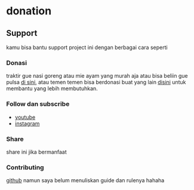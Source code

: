 # donation

## Support

kamu bisa bantu support project ini dengan berbagai cara seperti

### Donasi

traktir gue nasi goreng atau mie ayam yang murah aja atau bisa beliin gue pulsa [di sini](https://saweria.co/naagaraa), atau temen temen bisa berdonasi buat yang lain [disini](https://kitabisa.com) untuk membantu yang lebih membutuhkan.

### Follow dan subscribe

* [youtube](https://www.youtube.com/channel/UCYsZhw6Mlk23Q-nUPP9t1YA)
* [instagram](https://www.instagram.com/naagaraa/)

### Share

share ini jika bermanfaat

### Contributing

[github](https://github.com/naagaraa/mini-mvc-php-native) namun saya belum menuliskan guide dan rulenya hahaha

